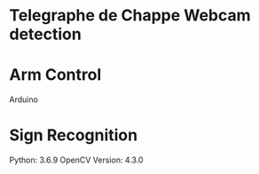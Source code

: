 Telegraphe de Chappe Webcam detection
=====================================

Arm Control
===========

Arduino


Sign Recognition
================

Python: 3.6.9
OpenCV Version: 4.3.0
